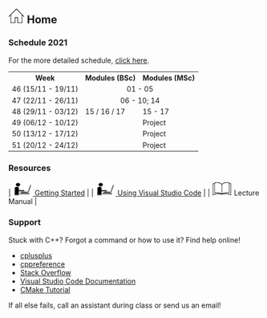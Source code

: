 ## [![Home](img/home.jpg)](https://rugtres.github.io/programming4biologists/) Home

### Schedule 2021

For the more detailed schedule, [click here](https://rugtres.github.io/programming4biologists/schedule).

<table>
  <tr>
    <th>Week</th>
    <th>Modules (BSc)</th>
    <th>Modules (MSc)</th>
  </tr>
  <tr>
    <td>46 (15/11 - 19/11)</td>
    <td colspan="2" style="text-align:center">01 - 05</td>
  </tr>
  <tr>
    <td>47 (22/11 - 26/11)</td>
    <td colspan="2" style="text-align:center">06 - 10; 14</td>
  </tr>
  <tr>
    <td>48 (29/11 - 03/12)</td>
    <td>15 / 16 / 17</td>
    <td>15 - 17</td>
  </tr>
  <tr>
    <td>49 (06/12 - 10/12)</td>
    <td></td>
    <td>Project</td>
  </tr>
  <tr>
    <td>50 (13/12 - 17/12)</td>
    <td></td>
    <td>Project</td>
  </tr>
  <tr>
    <td>51 (20/12 - 24/12)</td>
    <td></td>
    <td>Project</td>
  </tr>
</table>

### Resources

| [![laptop](img/laptop.png) Getting Started](https://rugtres.github.io/programming4biologists/getting-started) | 
| [![laptop](img/laptop.png) Using Visual Studio Code](https://rugtres.github.io/programming4biologists/using-vs-code) | 
| ![book](img/book.png) Lecture Manual |


### Support

Stuck with C++? Forgot a command or how to use it? Find help online!

- [cplusplus](https://www.cplusplus.com/)
- [cppreference](https://en.cppreference.com/w/)
- [Stack Overflow](https://stackoverflow.com/questions/tagged/c%2B%2B)
- [Visual Studio Code Documentation](https://code.visualstudio.com/docs)
- [CMake Tutorial](https://cmake.org/cmake/help/v3.22/guide/tutorial/index.html)

If all else fails, call an assistant during class or send us an email!
